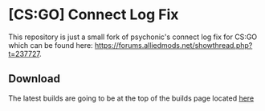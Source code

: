 # [CS:GO] Connect Log Fix
This repository is just a small fork of psychonic's connect log fix for CS:GO which can be found here: https://forums.alliedmods.net/showthread.php?t=237727.

## Download
The latest builds are going to be at the top of the builds page located [here](http://michaelwflaherty.com/connect-log-fix/)
